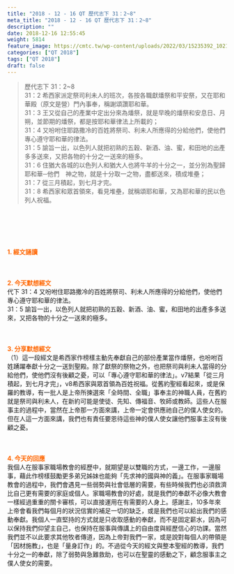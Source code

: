 ```yaml
---
title: "2018 - 12 - 16 QT 歷代志下 31：2~8"
meta_title: "2018 - 12 - 16 QT 歷代志下 31：2~8"
description: ""
date: 2018-12-16 12:55:45
weight: 5814
feature_image: https://cmtc.tw/wp-content/uploads/2022/03/15235392_10211799862337740_180693556567566654_o-1.webp
categories: ["QT 2018"]
tags: ["QT 2018"]
draft: false
---
```


<blockquote>歷代志下 31：2~8<br />
31：2 希西家派定祭司利未人的班次，各按各職獻燔祭和平安祭，又在耶和華殿（原文是營）門內事奉，稱謝頌讚耶和華。<br />
31：3 王又從自己的產業中定出分來為燔祭，就是早晚的燔祭和安息日、月朔，並節期的燔祭，都是按耶和華律法上所載的；<br />
31：4 又吩咐住耶路撒冷的百姓將祭司、利未人所應得的分給他們，使他們專心遵守耶和華的律法。<br />
31：5 諭旨一出，以色列人就把初熟的五穀、新酒、油、蜜，和田地的出產多多送來，又把各物的十分之一送來的極多。<br />
31：6 住猶大各城的以色列人和猶大人也將牛羊的十分之一，並分別為聖歸耶和華─他們　神之物，就是十分取一之物，盡都送來，積成堆壘；<br />
31：7 從三月積起，到七月才完。<br />
31：8 希西家和眾首領來，看見堆壘，就稱頌耶和華，又為耶和華的民以色列人祝福。</blockquote><br />
&nbsp;<br />
<br />
&nbsp;<br />
<br />
<span style="color: #ff6600;"><strong>1. </strong><strong>經文誦讀</strong></span><br />
<br />
<span style="color: #ff6600;"><strong> </strong></span><br />
<br />
<span style="color: #ff6600;"><strong>2. 今天默想</strong><strong>經文<br />
</strong></span>代下 31：4 又吩咐住耶路撒冷的百姓將祭司、利未人所應得的分給他們，使他們專心遵守耶和華的律法。<br />
31：5 諭旨一出，以色列人就把初熟的五穀、新酒、油、蜜，和田地的出產多多送來，又把各物的十分之一送來的極多。<br />
<br />
&nbsp;<br />
<br />
<span style="color: #ff6600;"><strong>3. 分享默想經文<br />
</strong></span>（1）這一段經文是希西家作榜樣主動先奉獻自己的部份產業當作燔祭，也吩咐百姓踴躍奉獻十分之一送到聖殿。除了獻祭的祭物之外，也把祭司與利未人當得的分給他們，使他們沒有後顧之憂，可以「專心遵守耶和華的律法」。v7結果「從三月積起，到七月才完」，v8希西家與眾首領為百姓祝福。從舊約聖經看起來，或是保羅的教導，有一批人是上帝所揀選來「全時間、全職」事奉主的神職人員，在舊約就是祭司與利未人，在新約可能是使徒、先知、傳福音、牧師或教師。這些人在服事主的過程中，當然在上帝那一方面來講，上帝一定會供應祂自己的僕人使女的。但在人這一方面來講，我們也有責任要恩待這些神的僕人使女讓他們服事主沒有後顧之憂。<br />
<br />
&nbsp;<br />
<br />
<span style="color: #ff6600;"><strong>4. 今天的回應<br />
</strong></span>我個人在服事家職場教會的經歷中，就期望是以雙職的方式，一邊工作，一邊服事，藉此作榜樣鼓勵更多弟兄姊妹也能夠「先求神的國與神的義」。在服事家職場教會的過程中，我們會遇見一些弱勢與社會低層的需要，有些時候我們也必須救濟比自己更有需要的家庭或個人。家職場教會的好處，就是我們的奉獻不必像大教會一樣經過重重的關卡審核，可以直接運用在有需要的人身上。感謝主，10多年來上帝會看我們每個月的狀況信實的補足一切的缺乏，或是我們也可以給出我們的感動奉獻。我個人一直堅持的方式就是只收取感動的奉獻，而不是固定薪水，因為可以保持我們仰望主自己，也保持在服事與傳講上的自由度與經歷信心的功課。當然我們並不以此要求其他牧者傳道，因為上帝對我們一家，或是說對每個人的帶領是「因材施教」，也是「量身訂作」的。不過從今天的經文與整本聖經的教導，我們十分之一的奉獻，除了弱勢與急難救助，也可以在聖靈的感動之下，顧念服事主之僕人使女的需要。<br />
<br />
&nbsp;
        
